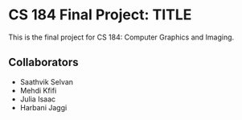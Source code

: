 # CS 184 Final Project: TITLE

This is the final project for CS 184: Computer Graphics and Imaging.

## Collaborators
- Saathvik Selvan
- Mehdi Kfifi
- Julia Isaac
- Harbani Jaggi
